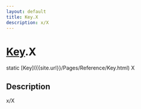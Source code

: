 ```yaml
---
layout: default
title: Key.X
description: x/X
---
```

# [Key]({{site.url}}/Pages/Reference/Key.html).X

<div class='signature' markdown='1'>
static [Key]({{site.url}}/Pages/Reference/Key.html) X
</div>

## Description
x/X

